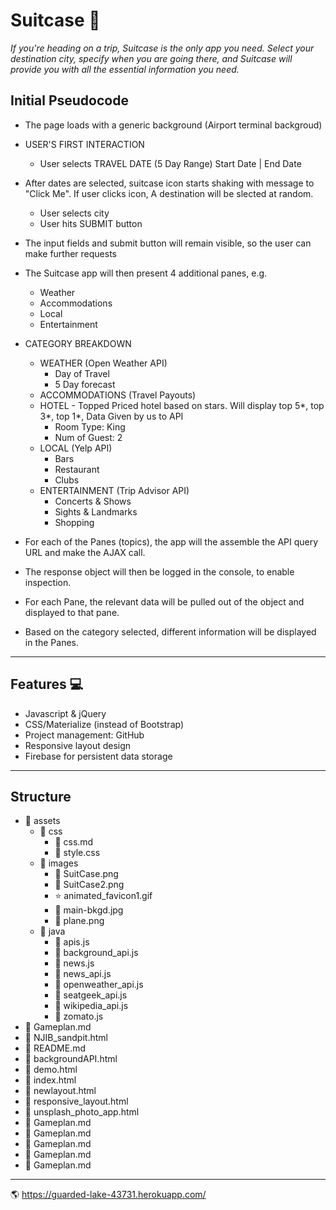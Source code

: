 # Suitcase :handbag:

_If you're heading on a trip, Suitcase is the only app you need. Select your destination city, specify when you are going there, and Suitcase will provide you with all the essential information you need._

## Initial Pseudocode 
- The page loads with a generic background (Airport terminal backgroud)
- USER'S FIRST INTERACTION
	- User selects TRAVEL DATE (5 Day Range)
		Start Date | End Date
- After dates are selected, suitcase icon starts shaking with message to "Click Me". If user clicks icon, A destination will be slected   at random.
	- User selects city
	- User hits SUBMIT button

- The input fields and submit button will remain visible, so the user can make further requests
- The Suitcase app will then present 4 additional panes, e.g.
	- Weather
	- Accommodations
	- Local
	- Entertainment

- CATEGORY BREAKDOWN
	- WEATHER (Open Weather API)
		- Day of Travel
		- 5 Day forecast
	- ACCOMMODATIONS (Travel Payouts)
	- HOTEL - Topped Priced hotel based on stars. Will display top 5*, top 3*, top 1*, Data Given by us to API
		- Room Type: King
		- Num of Guest: 2
	- LOCAL (Yelp API)
		- Bars
		- Restaurant
		- Clubs
	- ENTERTAINMENT (Trip Advisor API)
		- Concerts & Shows
		- Sights & Landmarks
		- Shopping


- For each of the Panes (topics), the app will the assemble the API query URL and make the AJAX call.
- The response object will then be logged in the console, to enable inspection.
-  For each Pane, the relevant data will be pulled out of the object and displayed to that pane.
- Based on the category selected, different information will be displayed in the Panes.
-------------------------------------------------------------------------------------------------------------------------------

## Features :computer:

- Javascript & jQuery
- CSS/Materialize (instead of Bootstrap)
- Project management: GitHub
- Responsive layout design
- Firebase for persistent data storage
---------------------------------------------------------------------------------------------------------------------------------
## Structure 

- :file_folder: assets 
	- :file_folder: css
		- :page_facing_up: css.md
		- :page_facing_up: style.css
	- :file_folder: images
		- :page_facing_up: SuitCase.png
		- :page_facing_up: SuitCase2.png
		- :star: animated_favicon1.gif
		- :page_facing_up: main-bkgd.jpg
		- :page_facing_up: plane.png
	- :file_folder: java
		- :page_facing_up: apis.js
		- :page_facing_up: background_api.js
		- :page_facing_up: news.js
		- :page_facing_up: news_api.js
		- :page_facing_up: openweather_api.js
		- :page_facing_up: seatgeek_api.js
		- :page_facing_up: wikipedia_api.js
		- :page_facing_up: zomato.js
- :page_facing_up: Gameplan.md
- :page_facing_up: NJIB_sandpit.html
- :page_facing_up: README.md
- :page_facing_up: backgroundAPI.html
- :page_facing_up: demo.html
- :page_facing_up: index.html
- :page_facing_up: newlayout.html
- :page_facing_up: responsive_layout.html
- :page_facing_up: unsplash_photo_app.html
- :page_facing_up: Gameplan.md
- :page_facing_up: Gameplan.md
- :page_facing_up: Gameplan.md
- :page_facing_up: Gameplan.md
- :page_facing_up: Gameplan.md
-------------------------------------------------------------------------------------------------------------------------------
:earth_americas: https://guarded-lake-43731.herokuapp.com/
